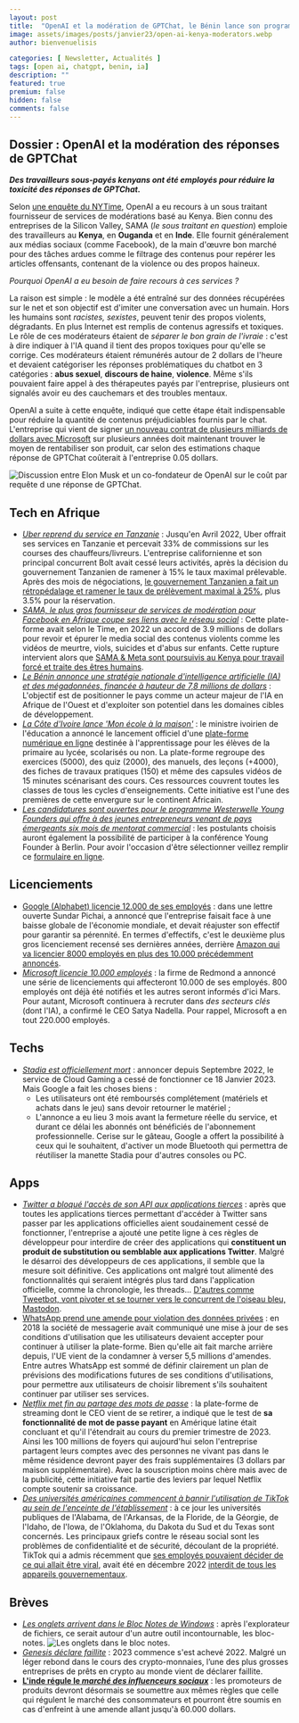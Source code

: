 ```yaml
---
layout: post
title:  "OpenAI et la modération de GPTChat, le Bénin lance son programme d'IA."
image: assets/images/posts/janvier23/open-ai-kenya-moderators.webp
author: bienvenuelisis

categories: [ Newsletter, Actualités ]
tags: [open ai, chatgpt, benin, ia]
description: ""
featured: true
premium: false
hidden: false
comments: false
---
```

## Dossier : OpenAI et la modération des réponses de GPTChat

***Des travailleurs sous-payés kenyans ont été employés pour réduire la toxicité des réponses de GPTChat.***

Selon [une enquête du NYTime](https://time.com/6247678/openai-chatgpt-kenya-workers/), OpenAI a eu recours à un sous traitant fournisseur de services de modérations basé au Kenya. Bien connu des entreprises de la Silicon Valley, SAMA (*le sous traitant en question*) emploie des travailleurs au **Kenya**, en **Ouganda** et en **Inde**. Elle fournit généralement aux médias sociaux (comme Facebook), de la main d'œuvre bon marché pour des tâches ardues comme le filtrage des contenus pour repérer les articles offensants, contenant de la violence ou des propos haineux.

*Pourquoi OpenAI a eu besoin de faire recours à ces services ?*

La raison est simple : le modèle a été entraîné sur des données récupérées sur le net et son objectif est d'imiter une conversation avec un humain. Hors les humains sont *racistes, sexistes*, peuvent tenir des propos violents, dégradants. En plus Internet est remplis de contenus agressifs et toxiques.
Le rôle de ces modérateurs étaient de *séparer le bon grain de l'ivraie* : c'est à dire indiquer à l'IA quand il tient des propos toxiques pour qu'elle se corrige. Ces modérateurs étaient rémunérés autour de 2 dollars de l'heure et devaient catégoriser les réponses problématiques du chatbot en 3 catégories : **abus sexuel**, **discours de haine**, **violence**. Même s'ils pouvaient faire appel à des thérapeutes payés par l'entreprise, plusieurs ont signalés avoir eu des cauchemars et des troubles mentaux.

OpenAI a suite à cette enquête, indiqué que cette étape était indispensable pour réduire la quantité de contenus préjudiciables fournis par le chat. L'entreprise qui vient de signer [un nouveau contrat de plusieurs milliards de dollars avec Microsoft](https://www.theverge.com/2023/1/23/23567448/microsoft-openai-partnership-extension-ai) sur plusieurs années doit maintenant trouver le moyen de rentabiliser son produit, car selon des estimations chaque réponse de GPTChat coûterait à l'entreprise 0.05 dollars.

![Discussion entre Elon Musk et un co-fondateur de OpenAI sur le coût par requête d une réponse de GPTChat.](https://miro.medium.com/max/640/1*RO8IFQ8wNCuBphyEfLgWJQ.webp)

## Tech en Afrique

- [*Uber reprend du service en Tanzanie*](https://www.wearetech.africa/fr/fils/actualites/tech/tanzanie-uber-reprend-ses-services-pres-de-10-mois-apres-une-suspension-liee-a-un-conflit-tarifaire) : Jusqu'en Avril 2022, Uber offrait ses services en Tanzanie et percevait 33% de commissions sur les courses des chauffeurs/livreurs. L'entreprise californienne et son principal concurrent Bolt avait cessé leurs activités, après la décision du gouvernement Tanzanien de ramener à 15% le taux maximal prélevable. Après des mois de négociations, [le gouvernement Tanzanien a fait un rétropédalage et ramener le taux de prélèvement maximal à 25%](https://techcrunch.com/2023/01/18/uber-bolt-drivers-hope-for-increased-earnings-foiled-as-tanzania-reinstates-25-commission/), plus 3.5% pour la réservation.
- [*SAMA, le plus gros fournisseur de services de modération pour Facebook en Afrique coupe ses liens avec le réseau social*](https://time.com/6246018/facebook-sama-quits-content-moderation/) : Cette plate-forme avait selon le Time, en 2022 un accord de 3.9 millions de dollars pour revoir et épurer le media social des contenus violents comme les vidéos de meurtre, viols, suicides et d'abus sur enfants. Cette rupture intervient alors que [SAMA &amp; Meta sont poursuivis au Kenya pour travail forcé et traite des êtres humains](https://techcrunch.com/2022/05/10/meta-sued-in-kenya-over-claims-of-exploitation-and-union-busting/).
- [*Le Bénin annonce une stratégie nationale d'intelligence artificielle (IA) et des mégadonnées, financée à hauteur de 7,8 millions de dollars*](https://numerique.gouv.bj/publications/actualites/le-benin-se-dote-d-une-strategie-nationale-d-intelligence-artificielle-et-des-megadonnees) :  L'objectif est de positionner le pays comme un acteur majeur de l'IA en Afrique de l'Ouest et d'exploiter son potentiel dans les domaines cibles de développement.
- [*La Côte d'Ivoire lance 'Mon école à la maison'*](https://www.wearetech.africa/fr/fils/actualites/gestion-publique/cote-d-ivoire-le-gouvernement-lance-officiellement-la-plateforme-numerique-mon-ecole-a-la-maison) : le ministre ivoirien de l'éducation a annoncé le lancement officiel d'une [plate-forme numérique en ligne](www.ecole-ci.online) destinée à l'apprentissage pour les élèves de la primaire au lycée, scolarisés ou non.   La plate-forme regroupe des exercices (5000), des quiz (2000), des manuels, des leçons (+4000), des fiches de travaux pratiques (150) et même des capsules vidéos de 15 minutes scénarisant des cours. Ces ressources couvrent toutes les classes de tous les cycles d'enseignements. Cette initiative est l'une des premières de cette envergure sur le continent Africain.
- [*Les candidatures sont ouvertes pour le programme Westerwelle Young Founders qui offre à des jeunes entrepreneurs venant de pays émergeants six mois de mentorat commercial*](https://disrupt-africa.com/2023/01/18/applications-open-for-latest-westerwelle-young-founders-programme-2/) : les postulants choisis auront également la possibilité de participer à la conférence Young Founder à Berlin. Pour avoir l'occasion d'être sélectionner veillez remplir ce [formulaire en ligne](https://forms.zohopublic.eu/info979/form/YoungFoundersProgrammeCallforApplications/formperma/IOStdX35bjxSEjBt2J5YRVO3sKepEwUOsCFAV2dHTQc).

## Licenciements

- [Google (Alphabet) licencie 12.000 de ses employés](https://blog.google/inside-google/message-ceo/january-update/) :  dans une lettre ouverte Sundar Pichai, a annoncé que l'entreprise faisait face à une baisse globale de l'économie mondiale, et devait réajuster son effectif pour garantir sa pérennité. En termes d'effectifs, c'est le deuxième plus gros licenciement recensé ses dernières années, derrière [Amazon qui va licencier 8000 employés en plus des 10.000 précédemment annoncés](https://www.theverge.com/2023/1/18/23560874/amazon-layoffs-18000-january-november).
- [*Microsoft licencie 10.000 employés*](https://blogs.microsoft.com/blog/2023/01/18/subject-focusing-on-our-short-and-long-term-opportunity/) : la firme de Redmond a annoncé une série de licenciements qui affecteront 10.000 de ses employés. 800 employés ont déjà été notifiés et les autres seront informés d'ici Mars. Pour autant, Microsoft continuera à recruter dans *des secteurs clés* (dont l'IA), a confirmé le CEO Satya Nadella. Pour rappel, Microsoft a en tout 220.000 employés.

## Techs

- [*Stadia est officiellement mort*](https://techcrunch.com/2023/01/18/so-long-stadia/) : annoncer depuis Septembre 2022, le service de Cloud Gaming a cessé de fonctionner ce 18 Janvier 2023. Mais Google a fait les choses biens :
  - Les utilisateurs ont été remboursés complétement (matériels et achats dans le jeu) sans devoir retourner le matériel ;
  - L'annonce a eu lieu 3 mois avant la fermeture réelle du service, et durant ce délai les abonnés ont bénéficiés de l'abonnement professionnelle.
    Cerise sur le gâteau, Google a offert la possibilité à ceux qui le souhaitent, d'activer un mode Bluetooth qui permettra de réutiliser la manette Stadia pour d'autres consoles ou PC.

## Apps

- [*Twitter a bloqué l'accès de son API aux applications tierces*](https://www.theverge.com/2023/1/19/23562947/twitter-third-party-client-tweetbot-twitterific-ban-rules) : après que toutes les applications tierces permettant d'accéder à Twitter sans passer par les applications officielles aient soudainement cessé de fonctionner, l'entreprise a ajouté une petite ligne à ces règles de développeur pour interdire de créer des applications qui **constituent un produit de substitution ou semblable aux applications Twitter**. Malgré le désarroi des développeurs de ces applications, il semble que la mesure soit définitive. Ces applications ont malgré tout alimenté des fonctionnalités qui seraient intégrés plus tard dans l'application officielle, comme la chronologie, les threads... [D&#39;autres comme Tweetbot, vont pivoter et se tourner vers le concurrent de l&#39;oiseau bleu, Mastodon](https://www.engadget.com/tweetbots-twitter-client-shutdown-195533095.html).
- [WhatsApp prend une amende pour violation des données privées](https://techcrunch.com/2023/01/19/whatsapp-gdpr-breach/) : en 2018 la société de messagerie avait communiqué une mise à jour de ses conditions d'utilisation que les utilisateurs devaient accepter pour continuer à utiliser la plate-forme. Bien qu'elle ait fait marche arrière depuis, l'UE vient de la condamner à verser 5,5 millions d'amendes. Entre autres WhatsApp est sommé de définir clairement un plan de prévisions des modifications futures de ses conditions d'utilisations, pour permettre aux utilisateurs de choisir librement s'ils souhaitent continuer par utiliser ses services.
- [*Netflix met fin au partage des mots de passe*](https://www.theregister.com/2023/01/20/netflix_q4_22/) : la plate-forme de streaming dont le CEO vient de se retirer, a indiqué que le test de **sa fonctionnalité de mot de passe payant** en Amérique latine était concluant et qu'il l'étendrait au cours du premier trimestre de 2023. Ainsi les 100 millions de foyers qui aujourd'hui selon l'entreprise partagent leurs comptes avec des personnes ne vivant pas dans le même résidence devront payer des frais supplémentaires (3 dollars par maison supplémentaire). Avec la souscription moins chère mais avec de la publicité, cette initiative fait partie des leviers par lequel Netflix compte soutenir sa croissance.
- [*Des universités américaines commencent à bannir l'utilisation de TikTok au sein de l'enceinte de l'établissement*](https://techcrunch.com/2023/01/19/tiktok-college-bans-texas-bytedance/) : à ce jour les universités publiques de l'Alabama, de l'Arkansas, de la Floride, de la Géorgie, de l'Idaho, de l'Iowa, de l'Oklahoma, du Dakota du Sud et du Texas sont concernés. Les principaux griefs contre le réseau social sont les problèmes de confidentialité et de sécurité, découlant de la propriété. TikTok qui a admis récemment que [ses employés pouvaient décider de ce qui allait être viral](https://www.developpez.com/actu/340613/TikTok-confirme-que-ses-employes-americains-peuvent-decider-de-ce-qui-devient-viral-afin-de-presenter-des-celebrites-et-des-createurs-emergents-a-la-communaute-TikTok/), avait été en décembre 2022 [interdit de tous les appareils gouvernementaux](https://www.npr.org/2022/12/20/1144519602/congress-is-about-to-ban-tiktok-from-u-s-government-phones).

## Brèves

- [*Les onglets arrivent dans le Bloc Notes de Windows*](https://windows.developpez.com/actu/340596/Les-testeurs-peuvent-desormais-essayer-la-nouvelle-fonction-d-onglets-du-Bloc-notes-sous-Windows-11-Microsoft-a-egalement-ajoute-des-raccourcis-clavier-pour-gerer-les-onglets/) : après l'explorateur de fichiers, ce serait autour d'un autre outil incontournable, les bloc-notes.
  ![Les onglets dans le bloc notes.](https://www.developpez.net/forums/attachments/p632861d1/a/a/a)
- [*Genesis déclare faillite*](https://www.numerama.com/tech/1244336-la-premiere-faillite-crypto-de-2023-a-eu-lieu-genesis-seffondre.html) : 2023 commence s'est achevé 2022. Malgré un léger rebond dans le cours des crypto-monnaies, l’une des plus grosses entreprises de prêts en crypto au monde vient de déclarer faillite.
- [**L'inde régule le *marché des influenceurs sociaux***](https://techcrunch.com/2023/01/20/india-social-media-influencers-guidelines/) : les promoteurs de produits devront désormais se soumettre aux mêmes règles que celle qui régulent le marché des consommateurs et pourront être soumis en cas d'enfreint à une amende allant jusqu'à 60.000 dollars.
